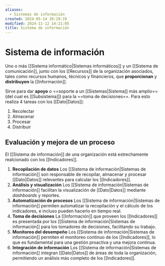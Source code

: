 ```yaml
---
aliases:
  - Sistemas de información
created: 2024-05-14 20:29:19
modified: 2024-11-12 14:21:05
title: Sistema de información
---
```


# Sistema de información

Uno o más [[Sistema informático|Sistemas informáticos]] y un [[Sistema de comunicación]], junto con los [[Recursos]] de la organización asociados, tales como recursos humanos, técnicos y financieros, que **proporcionan** y **distribuyen** la [[Información]].

Sirve para dar **apoyo** o ==soporte a un [[Sistemas|Sistema]] más amplio== (del cual es [[Subsistema]]) para la ==toma de decisiones==. Para esto realiza 4 tareas con los [[Dato|Datos]]:

1. Recolectar
2. Almacenar
3. Procesar
4. Distribuir

## Evaluación y mejora de un proceso

El [[Sistema de información]] de una organización está estrechamente realcionado con los [[Indicadores]].

1. **Recopilación de datos**
   Los [[Sistema de información|Sistemas de información]] son responsable de recopilar, almacenar y procesar [[Dato|Datos]] relevantes para calcular los [[Indicadores]].
2. **Análisis y visualización**
   Los [[Sistema de información|Sistemas de información]] facilitan la visualización de [[Dato|Datos]] mediante *dashboards* y reportes.
3. **Automatización de procesos**
   Los [[Sistema de información|Sistemas de información]] permiten automatizar la recopilación y el cálculo de los indicadores, e incluso pueden hacerlo en tiempo real.
4. **Toma de decisiones**
   La [[Información]] que proveen los [[Indicadores]] es presentada por los [[Sistema de información|Sistemas de información]] para los tomadores de decisiones, facilitando su trabajo.
5. **Monitoreo del desempeño**
   Los [[Sistema de información|Sistemas de información]] permiten el monitoreo continuo de los [[Indicadores]], lo que es fundamental para una gestión proactiva y una mejora continua.
6. **Integración de información**
   Los [[Sistema de información|Sistemas de información]] integran [[Dato|Datos]] de áreas de toda la organización, permitiendo un análisis más completo de los [[Indicadores]].
